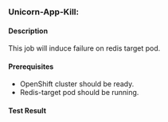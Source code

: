 ### Unicorn-App-Kill:

#### Description

This job will induce failure on redis target pod. 

#### Prerequisites

- OpenShift cluster should be ready.
- Redis-target pod should be running. 

#### Test Result

